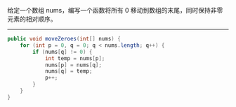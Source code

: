给定一个数组 nums，编写一个函数将所有 0 移动到数组的末尾，同时保持非零元素的相对顺序。

***

```Java
public void moveZeroes(int[] nums) {
	for (int p = 0, q = 0; q < nums.length; q++) {
		if (nums[q] != 0) {
			int temp = nums[p];
			nums[p] = nums[q];
			nums[q] = temp;
			p++;
		}
	}
}
```